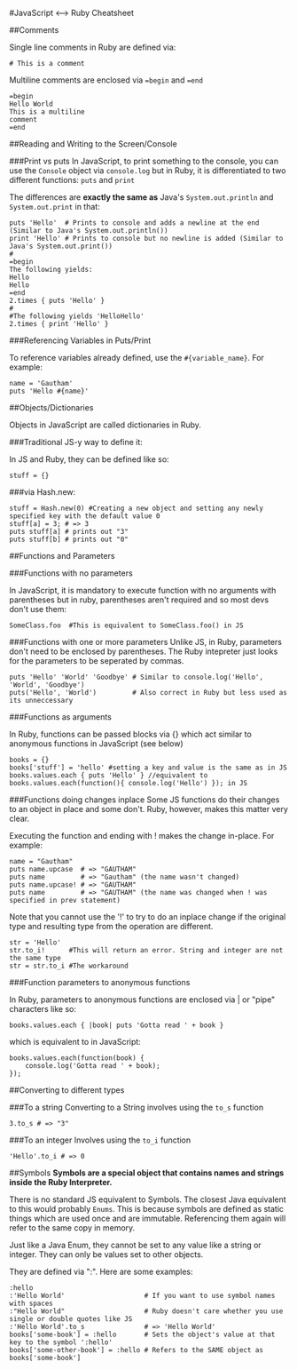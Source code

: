 #JavaScript <--> Ruby Cheatsheet

##Comments

Single line comments in Ruby are defined via:

```
# This is a comment
```

Multiline comments are enclosed via ```=begin``` and ```=end```

```
=begin
Hello World
This is a multiline
comment
=end
```

##Reading and Writing to the Screen/Console

###Print vs puts
In JavaScript, to print something to the console, you can use the ```Console``` object via ```console.log``` but in Ruby, it is differentiated to two different functions: ```puts``` and ```print```

The differences are **exactly the same as** Java's ```System.out.println``` and ```System.out.print``` in that:

```
puts 'Hello'  # Prints to console and adds a newline at the end (Similar to Java's System.out.println())
print 'Hello' # Prints to console but no newline is added (Similar to Java's System.out.print())
#
=begin
The following yields:
Hello
Hello
=end
2.times { puts 'Hello' } 
#
#The following yields 'HelloHello'
2.times { print 'Hello' }
```

###Referencing Variables in Puts/Print

To reference variables already defined, use the ```#{variable_name}```. For example:

```
name = 'Gautham'
puts 'Hello #{name}'
```



##Objects/Dictionaries

Objects in JavaScript are called dictionaries in Ruby. 

###Traditional JS-y way to define it:

In JS and Ruby, they can be defined like so:

```
stuff = {}
```

###via Hash.new:
```
stuff = Hash.new(0) #Creating a new object and setting any newly specified key with the default value 0
stuff[a] = 3; # => 3
puts stuff[a] # prints out "3"
puts stuff[b] # prints out "0"
```

##Functions and Parameters

###Functions with no parameters

In JavaScript, it is mandatory to execute function with no arguments with parentheses but in ruby, parentheses aren't required and so most devs don't use them:

```
SomeClass.foo  #This is equivalent to SomeClass.foo() in JS
```

###Functions with one or more parameters
Unlike JS, in Ruby, parameters don't need to be enclosed by parentheses. The Ruby intepreter just looks for the parameters to be seperated by commas.

```
puts 'Hello' 'World' 'Goodbye' # Similar to console.log('Hello', 'World', 'Goodbye')
puts('Hello', 'World')         # Also correct in Ruby but less used as its unneccessary
```

###Functions as arguments

In Ruby, functions can be passed blocks via {} which act similar to anonymous functions in JavaScript (see below)

```
books = {}
books['stuff'] = 'hello' #setting a key and value is the same as in JS
books.values.each { puts 'Hello' } //equivalent to books.values.each(function(){ console.log('Hello') }); in JS
```

###Functions doing changes inplace
Some JS functions do their changes to an object in place and some don't. Ruby, however, makes this matter very clear.

Executing the function and ending with ! makes the change in-place. For example:

```
name = "Gautham"
puts name.upcase  # => "GAUTHAM"
puts name         # => "Gautham" (the name wasn't changed)
puts name.upcase! # => "GAUTHAM"
puts name         # => "GAUTHAM" (the name was changed when ! was specified in prev statement)
```


Note that you cannot use the '!' to try to do an inplace change if the original type and resulting type from the operation are different. 

```
str = 'Hello'
str.to_i!      #This will return an error. String and integer are not the same type
str = str.to_i #The workaround
```


###Function parameters to anonymous functions

In Ruby, parameters to anonymous functions are enclosed via | or "pipe" characters like so:

```
books.values.each { |book| puts 'Gotta read ' + book } 
```

which is equivalent to in JavaScript:

```
books.values.each(function(book) {
	console.log('Gotta read ' + book);
});
```

##Converting to different types

###To a string
Converting to a String involves using the `to_s` function

```
3.to_s # => "3"
```

###To an integer
Involves using the `to_i` function

```
'Hello'.to_i # => 0
```


##Symbols
**Symbols are a special object that contains names and strings inside the Ruby Interpreter.**

There is no standard JS equivalent to Symbols. The closest Java equivalent to this would probably ```Enums```. This is because symbols are defined as static things which are used once and are immutable. Referencing them again will refer to the same copy in memory. 

Just like a Java Enum, they cannot be set to any value like a string or integer. They can only be values set to other objects.

They are defined via ":". Here are some examples:

```
:hello 
:'Hello World'                    # If you want to use symbol names with spaces
:"Hello World"                    # Ruby doesn't care whether you use single or double quotes like JS
:'Hello World'.to_s               # => 'Hello World'
books['some-book'] = :hello       # Sets the object's value at that key to the symbol ':hello'
books['some-other-book'] = :hello # Refers to the SAME object as books['some-book']
```




